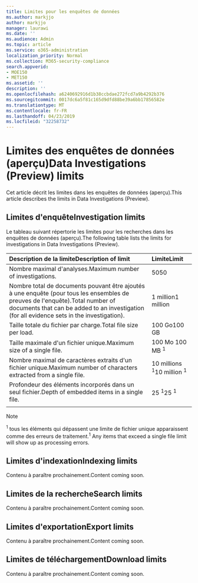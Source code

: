 ```yaml
---
title: Limites pour les enquêtes de données
ms.author: markjjo
author: markjjo
manager: laurawi
ms.date: ''
ms.audience: Admin
ms.topic: article
ms.service: o365-administration
localization_priority: Normal
ms.collection: M365-security-compliance
search.appverid:
- MOE150
- MET150
ms.assetid: ''
description: ''
ms.openlocfilehash: a6240692916d1b38ccbdae272fcd7a9b4292b376
ms.sourcegitcommit: 0017dc6a5f81c165d9dfd88be39a6bb17856582e
ms.translationtype: MT
ms.contentlocale: fr-FR
ms.lasthandoff: 04/23/2019
ms.locfileid: "32258732"
---
```

# <a name="data-investigations-preview-limits"></a><span data-ttu-id="9ded5-102">Limites des enquêtes de données (aperçu)</span><span class="sxs-lookup"><span data-stu-id="9ded5-102">Data Investigations (Preview) limits</span></span>

<span data-ttu-id="9ded5-103">Cet article décrit les limites dans les enquêtes de données (aperçu).</span><span class="sxs-lookup"><span data-stu-id="9ded5-103">This article describes the limits in Data Investigations (Preview).</span></span>

## <a name="investigation-limits"></a><span data-ttu-id="9ded5-104">Limites d'enquête</span><span class="sxs-lookup"><span data-stu-id="9ded5-104">Investigation limits</span></span>

<span data-ttu-id="9ded5-105">Le tableau suivant répertorie les limites pour les recherches dans les enquêtes de données (aperçu).</span><span class="sxs-lookup"><span data-stu-id="9ded5-105">The following table lists the limits for investigations in Data Investigations (Preview).</span></span> 
    
  |<span data-ttu-id="9ded5-106">**Description de la limite**</span><span class="sxs-lookup"><span data-stu-id="9ded5-106">**Description of limit**</span></span>|<span data-ttu-id="9ded5-107">**Limite**</span><span class="sxs-lookup"><span data-stu-id="9ded5-107">**Limit**</span></span>|
  |:-----|:-----|
  |<span data-ttu-id="9ded5-108">Nombre maximal d'analyses.</span><span class="sxs-lookup"><span data-stu-id="9ded5-108">Maximum number of investigations.</span></span>  <br/> |<span data-ttu-id="9ded5-109">50</span><span class="sxs-lookup"><span data-stu-id="9ded5-109">50</span></span>  <br/> |
  |<span data-ttu-id="9ded5-110">Nombre total de documents pouvant être ajoutés à une enquête (pour tous les ensembles de preuves de l'enquête).</span><span class="sxs-lookup"><span data-stu-id="9ded5-110">Total number of documents that can be added to an investigation (for all evidence sets in the investigation).</span></span>  <br/> |<span data-ttu-id="9ded5-111">1 million</span><span class="sxs-lookup"><span data-stu-id="9ded5-111">1 million</span></span>  <br/> |
  |<span data-ttu-id="9ded5-112">Taille totale du fichier par charge.</span><span class="sxs-lookup"><span data-stu-id="9ded5-112">Total file size per load.</span></span>  <br/> |<span data-ttu-id="9ded5-113">100 Go</span><span class="sxs-lookup"><span data-stu-id="9ded5-113">100 GB</span></span>  <br/> |
  |<span data-ttu-id="9ded5-114">Taille maximale d'un fichier unique.</span><span class="sxs-lookup"><span data-stu-id="9ded5-114">Maximum size of a single file.</span></span>   <br/> |<span data-ttu-id="9ded5-115">100 Mo <sup></sup></span><span class="sxs-lookup"><span data-stu-id="9ded5-115">100 MB <sup>1</sup></span></span> <br/> |
  |<span data-ttu-id="9ded5-116">Nombre maximal de caractères extraits d'un fichier unique.</span><span class="sxs-lookup"><span data-stu-id="9ded5-116">Maximum number of characters extracted from a single file.</span></span>  <br/> |<span data-ttu-id="9ded5-117">10 millions <sup>1</sup></span><span class="sxs-lookup"><span data-stu-id="9ded5-117">10 million <sup>1</sup></span></span> <br/> |
  |<span data-ttu-id="9ded5-118">Profondeur des éléments incorporés dans un seul fichier.</span><span class="sxs-lookup"><span data-stu-id="9ded5-118">Depth of embedded items in a single file.</span></span>  <br/> |<span data-ttu-id="9ded5-119">25 <sup>1</sup></span><span class="sxs-lookup"><span data-stu-id="9ded5-119">25 <sup>1</sup></span></span> <br/> |
|||
> [!NOTE]
><span data-ttu-id="9ded5-120"><sup>1</sup> tous les éléments qui dépassent une limite de fichier unique apparaissent comme des erreurs de traitement.</span><span class="sxs-lookup"><span data-stu-id="9ded5-120"><sup>1</sup>  Any items that exceed a single file limit will show up as processing errors.</span></span>

## <a name="indexing-limits"></a><span data-ttu-id="9ded5-121">Limites d'indexation</span><span class="sxs-lookup"><span data-stu-id="9ded5-121">Indexing limits</span></span>

<span data-ttu-id="9ded5-122">Contenu à paraître prochainement.</span><span class="sxs-lookup"><span data-stu-id="9ded5-122">Content coming soon.</span></span>

## <a name="search-limits"></a><span data-ttu-id="9ded5-123">Limites de la recherche</span><span class="sxs-lookup"><span data-stu-id="9ded5-123">Search limits</span></span>

<span data-ttu-id="9ded5-124">Contenu à paraître prochainement.</span><span class="sxs-lookup"><span data-stu-id="9ded5-124">Content coming soon.</span></span>

## <a name="export-limits"></a><span data-ttu-id="9ded5-125">Limites d'exportation</span><span class="sxs-lookup"><span data-stu-id="9ded5-125">Export limits</span></span>

<span data-ttu-id="9ded5-126">Contenu à paraître prochainement.</span><span class="sxs-lookup"><span data-stu-id="9ded5-126">Content coming soon.</span></span>

## <a name="download-limits"></a><span data-ttu-id="9ded5-127">Limites de téléchargement</span><span class="sxs-lookup"><span data-stu-id="9ded5-127">Download limits</span></span>

<span data-ttu-id="9ded5-128">Contenu à paraître prochainement.</span><span class="sxs-lookup"><span data-stu-id="9ded5-128">Content coming soon.</span></span>

